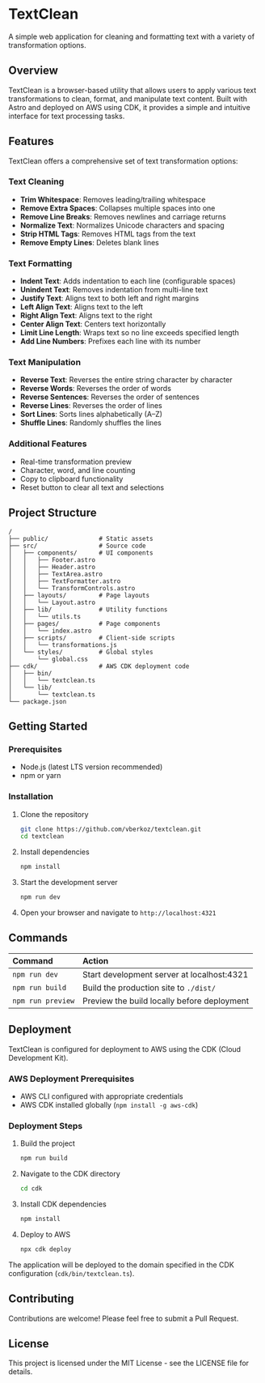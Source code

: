 
# TextClean

A simple web application for cleaning and formatting text with a variety of transformation options.

## Overview

TextClean is a browser-based utility that allows users to apply various text transformations to clean, format, and manipulate text content. Built with Astro and deployed on AWS using CDK, it provides a simple and intuitive interface for text processing tasks.

## Features

TextClean offers a comprehensive set of text transformation options:

### Text Cleaning
- **Trim Whitespace**: Removes leading/trailing whitespace
- **Remove Extra Spaces**: Collapses multiple spaces into one
- **Remove Line Breaks**: Removes newlines and carriage returns
- **Normalize Text**: Normalizes Unicode characters and spacing
- **Strip HTML Tags**: Removes HTML tags from the text
- **Remove Empty Lines**: Deletes blank lines

### Text Formatting
- **Indent Text**: Adds indentation to each line (configurable spaces)
- **Unindent Text**: Removes indentation from multi-line text
- **Justify Text**: Aligns text to both left and right margins
- **Left Align Text**: Aligns text to the left
- **Right Align Text**: Aligns text to the right
- **Center Align Text**: Centers text horizontally
- **Limit Line Length**: Wraps text so no line exceeds specified length
- **Add Line Numbers**: Prefixes each line with its number

### Text Manipulation
- **Reverse Text**: Reverses the entire string character by character
- **Reverse Words**: Reverses the order of words
- **Reverse Sentences**: Reverses the order of sentences
- **Reverse Lines**: Reverses the order of lines
- **Sort Lines**: Sorts lines alphabetically (A–Z)
- **Shuffle Lines**: Randomly shuffles the lines

### Additional Features
- Real-time transformation preview
- Character, word, and line counting
- Copy to clipboard functionality
- Reset button to clear all text and selections

## Project Structure

```
/
├── public/              # Static assets
├── src/                 # Source code
│   ├── components/      # UI components
│   │   ├── Footer.astro
│   │   ├── Header.astro
│   │   ├── TextArea.astro
│   │   ├── TextFormatter.astro
│   │   └── TransformControls.astro
│   ├── layouts/         # Page layouts
│   │   └── Layout.astro
│   ├── lib/             # Utility functions
│   │   └── utils.ts
│   ├── pages/           # Page components
│   │   └── index.astro
│   ├── scripts/         # Client-side scripts
│   │   └── transformations.js
│   └── styles/          # Global styles
│       └── global.css
├── cdk/                 # AWS CDK deployment code
│   ├── bin/
│   │   └── textclean.ts
│   └── lib/
│       └── textclean.ts
└── package.json
```

## Getting Started

### Prerequisites

- Node.js (latest LTS version recommended)
- npm or yarn

### Installation

1. Clone the repository
   ```bash
   git clone https://github.com/vberkoz/textclean.git
   cd textclean
   ```

2. Install dependencies
   ```bash
   npm install
   ```

3. Start the development server
   ```bash
   npm run dev
   ```

4. Open your browser and navigate to `http://localhost:4321`

## Commands

| Command           | Action                                       |
| :---------------- | :------------------------------------------- |
| `npm run dev`     | Start development server at localhost:4321   |
| `npm run build`   | Build the production site to `./dist/`       |
| `npm run preview` | Preview the build locally before deployment  |

## Deployment

TextClean is configured for deployment to AWS using the CDK (Cloud Development Kit).

### AWS Deployment Prerequisites

- AWS CLI configured with appropriate credentials
- AWS CDK installed globally (`npm install -g aws-cdk`)

### Deployment Steps

1. Build the project
   ```bash
   npm run build
   ```

2. Navigate to the CDK directory
   ```bash
   cd cdk
   ```

3. Install CDK dependencies
   ```bash
   npm install
   ```

4. Deploy to AWS
   ```bash
   npx cdk deploy
   ```

The application will be deployed to the domain specified in the CDK configuration (`cdk/bin/textclean.ts`).

## Contributing

Contributions are welcome! Please feel free to submit a Pull Request.

## License

This project is licensed under the MIT License - see the LICENSE file for details.